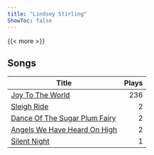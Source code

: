 ```yaml
---
title: "Lindsey Stirling"
ShowToc: false
---
```


{{< more >}}

## Songs
Title | Plays 
----- | -----: 
[Joy To The World](/songs/joy-to-the-world) | 236
[Sleigh Ride](/songs/sleigh-ride) | 2
[Dance Of The Sugar Plum Fairy](/songs/dance-of-the-sugar-plum-fairy) | 2
[Angels We Have Heard On High](/songs/angels-we-have-heard-on-high) | 2
[Silent Night](/songs/silent-night) | 1

